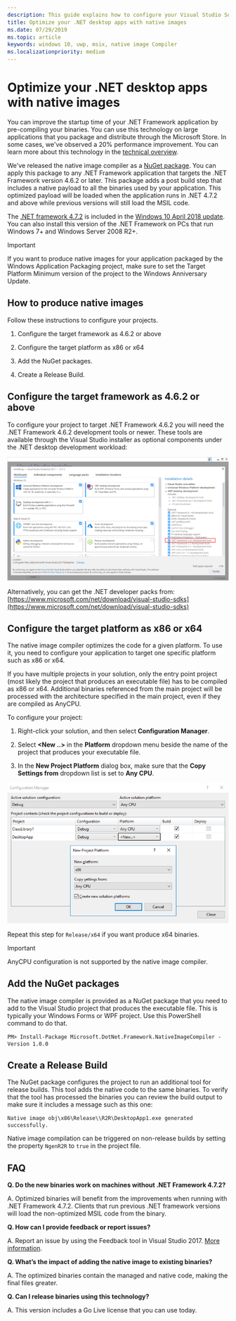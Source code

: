```yaml
---
description: This guide explains how to configure your Visual Studio Solution to optimize the application binaries with native images.
title: Optimize your .NET desktop apps with native images
ms.date: 07/29/2019
ms.topic: article
keywords: windows 10, uwp, msix, native image Compiler
ms.localizationpriority: medium
---
```


# Optimize your .NET desktop apps with native images

You can improve the startup time of your .NET Framework application by pre-compiling your binaries. You can use this technology on large applications that you package and distribute through the Microsoft Store. In some cases, we've observed a 20% performance improvement. You can learn more about this technology in the [technical overview](https://github.com/dotnet/coreclr/blob/master/Documentation/botr/readytorun-overview.md).

We've released the native image compiler as a [NuGet package](https://www.nuget.org/packages/Microsoft.DotNet.Framework.NativeImageCompiler). You can apply this package to any .NET Framework application that targets the .NET Framework version 4.6.2 or later. This package adds a post build step that includes a native payload to all the binaries used by your application. This optimized payload will be loaded when the application runs in .NET 4.7.2 and above while previous versions will still load the MSIL code.

The [.NET framework 4.7.2](https://blogs.msdn.microsoft.com/dotnet/2018/04/30/announcing-the-net-framework-4-7-2/) is included in the [Windows 10 April 2018 update](https://blogs.windows.com/windowsexperience/2018/04/30/how-to-get-the-windows-10-april-2018-update/). You can also install this version of the .NET Framework on PCs that run Windows 7+ and Windows Server 2008 R2+.

> [!IMPORTANT]
> If you want to produce native images for your application packaged by the Windows Application Packaging project, make sure to set the Target Platform Minimum version of the project to the Windows Anniversary Update.

## How to produce native images

Follow these instructions to configure your projects.

1. Configure the target framework as 4.6.2 or above

2. Configure the target platform as x86 or x64 

3. Add the NuGet packages.

4. Create a Release Build.

## Configure the target framework as 4.6.2 or above

To configure your project to target .NET Framework 4.6.2 you will need the .NET Framework 4.6.2 development tools or newer. These tools are available through the Visual Studio installer as optional components under the .NET desktop development workload:

![Install .NET 4.6.2 development tools](images/install-4.6.2-devpack.png)

Alternatively, you can get the .NET developer packs from: [https://www.microsoft.com/net/download/visual-studio-sdks](https://www.microsoft.com/net/download/visual-studio-sdks)

## Configure the target platform as x86 or x64

The native image compiler optimizes the code for a given platform. To use it, you need to configure your application to target one specific platform such as x86 or x64.

If you have multiple projects in your solution, only the entry point project (most likely the project that produces an executable file) has to be compiled as x86 or x64. Additional binaries referenced from the main project will be processed with the architecture specified in the main project, even if they are compiled as AnyCPU.

To configure your project:

1. Right-click your solution, and then select **Configuration Manager**.

2. Select **<New ..>** in the **Platform** dropdown menu beside the name of the project that produces your executable file.

3. In the **New Project Platform** dialog box, make sure that the **Copy Settings from** dropdown list is set to **Any CPU**.

![Configure x86](images/configure-x86.png)

Repeat this step for `Release/x64` if you want produce x64 binaries.

>[!IMPORTANT]
> AnyCPU configuration is not supported by the native image compiler.

## Add the NuGet packages

The native image compiler is provided as a NuGet package that you need to add to the Visual Studio project that produces the executable file. This is typically your Windows Forms or WPF project. Use this PowerShell command to do that.

```PS
PM> Install-Package Microsoft.DotNet.Framework.NativeImageCompiler -Version 1.0.0
```

## Create a Release Build

The NuGet package configures the project to run an additional tool for release builds. This tool adds the native code to the same binaries.
To verify that the tool has processed the binaries you can review the build output to make sure it includes a message such as this one:

```
Native image obj\x86\Release\\R2R\DesktopApp1.exe generated successfully.
```

Native image compilation can be triggered on non-release builds by setting the property `NgenR2R` to `true` in the project file.

## FAQ

**Q. Do the new binaries work on machines without .NET Framework 4.7.2?**

A. Optimized binaries will benefit from the improvements when running with .NET Framework 4.7.2. Clients that run previous .NET framework versions will load the non-optimized MSIL code from the binary.

**Q. How can I provide feedback or report issues?**

A. Report an issue by using the Feedback tool in Visual Studio 2017. [More information](/visualstudio/ide/how-to-report-a-problem-with-visual-studio-2017).

**Q. What’s the impact of adding the native image to existing binaries?**

A. The optimized binaries contain the managed and native code, making the final files greater.

**Q. Can I release binaries using this technology?**

A. This version includes a Go Live license that you can use today.

